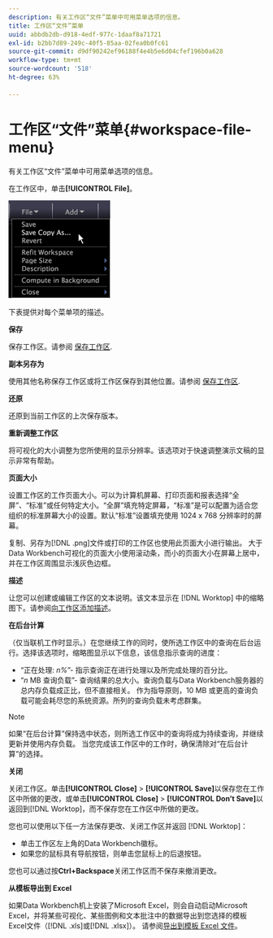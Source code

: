 ```yaml
---
description: 有关工作区“文件”菜单中可用菜单选项的信息。
title: 工作区“文件”菜单
uuid: abbdb2db-d918-4edf-977c-1daaf8a71721
exl-id: b2bb7d89-249c-40f5-85aa-02fea0b0fc61
source-git-commit: d9df90242ef96188f4e4b5e6d04cfef196b0a628
workflow-type: tm+mt
source-wordcount: '518'
ht-degree: 63%

---
```


# 工作区“文件”菜单{#workspace-file-menu}

有关工作区“文件”菜单中可用菜单选项的信息。

在工作区中，单击&#x200B;**[!UICONTROL File]**。

![](assets/mnu_file.png)

下表提供对每个菜单项的描述。

**保存**

保存工作区。请参阅 [保存工作区](../../../home/c-get-started/c-work-worksp/c-save-wksp.md#concept-e0c34e75cc194e57bd02d1f02316a606).

**副本另存为**

使用其他名称保存工作区或将工作区保存到其他位置。请参阅 [保存工作区](../../../home/c-get-started/c-work-worksp/c-save-wksp.md#concept-e0c34e75cc194e57bd02d1f02316a606).

**还原**

还原到当前工作区的上次保存版本。

**重新调整工作区**

将可视化的大小调整为您所使用的显示分辨率。该选项对于快速调整演示文稿的显示非常有帮助。

**页面大小**

设置工作区的工作页面大小。可以为计算机屏幕、打印页面和报表选择“全屏”、“标准”或任何特定大小。“全屏”填充特定屏幕，“标准”是可以配置为适合您组织的标准屏幕大小的设置。默认“标准”设置填充使用 1024 x 768 分辨率时的屏幕。

复制、另存为[!DNL .png]文件或打印的工作区也使用此页面大小进行输出。 大于Data Workbench可视化的页面大小使用滚动条，而小的页面大小在屏幕上居中，并在工作区周围显示浅灰色边框。

**描述**

让您可以创建或编辑工作区的文本说明。该文本显示在 [!DNL Worktop] 中的缩略图下。请参阅[向工作区添加描述](../../../home/c-get-started/c-work-worksp/t-add-wksp-desc.md#task-163734487e8848dfa0a4d8da6323a963)。

**在后台计算**

（仅当联机工作时显示。）在您继续工作的同时，使所选工作区中的查询在后台运行。选择该选项时，缩略图显示以下信息，该信息指示查询的进度：

* “正在处理: *n%*”- 指示查询正在进行处理以及所完成处理的百分比。
* “*n* MB 查询负载”- 查询结果的总大小。查询负载与Data Workbench服务器的总内存负载成正比，但不直接相关。 作为指导原则，10 MB 或更高的查询负载可能会耗尽您的系统资源。所列的查询负载未考虑群集。

>[!NOTE]
>
>如果“在后台计算”保持选中状态，则所选工作区中的查询将成为持续查询，并继续更新并使用内存负载。 当您完成该工作区中的工作时，确保清除对“在后台计算”的选择。

**关闭**

关闭工作区。单击&#x200B;**[!UICONTROL Close]** > **[!UICONTROL Save]**&#x200B;以保存您在工作区中所做的更改，或单击&#x200B;**[!UICONTROL Close]** > **[!UICONTROL Don’t Save]**&#x200B;以返回到[!DNL Worktop]，而不保存您在工作区中所做的更改。

您也可以使用以下任一方法保存更改、关闭工作区并返回 [!DNL Worktop]：

* 单击工作区左上角的Data Workbench徽标。
* 如果您的鼠标具有导航按钮，则单击您鼠标上的后退按钮。

您也可以通过按&#x200B;**Ctrl+Backspace**&#x200B;关闭工作区而不保存来撤消更改。

**从模板导出到 Excel**

如果Data Workbench机上安装了Microsoft Excel，则会自动启动Microsoft Excel，并将某些可视化、某些图例和文本批注中的数据导出到您选择的模板Excel文件（[!DNL .xls]或[!DNL .xlsx]）。 请参阅[导出到模板 Excel 文件](../../../home/c-get-started/c-work-worksp/c-ex-wksp.md#section-814772929ca64cf6b92b89d3fdd02302)。
